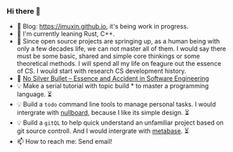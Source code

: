 ### Hi there 👋

- 📜 Blog: https://imuxin.github.io, it's being work in progress.
- 🌱 I'm currently leaning Rust, C++.
- 🤔 Since open source projects are springing up, as a human being with only a few decades life, we can not master all of them. I would say there must be some basic, shared and simple core thinkings or some theoretical methods. I will spend all my life on feagure out the essence of CS. I would start with research CS development history.
- 🤟 [No Silver Bullet – Essence and Accident in Software Engineering](https://en.wikipedia.org/wiki/No_Silver_Bullet)
- 💡 Make a serial tutorial with topic build * to master a programming language. ⏳
- 💡 Build a `todo` command line tools to manage personal tasks. I would intergrate with [nullboard](https://github.com/apankrat/nullboard), because I like its simple design. ⏳
- 💡 Build a `gitQL` to help quick understand an unfamiliar project based on git source controll. And I would intergrate with [metabase](https://github.com/metabase/metabase). ⏳
- 📫 How to reach me: Send email!
